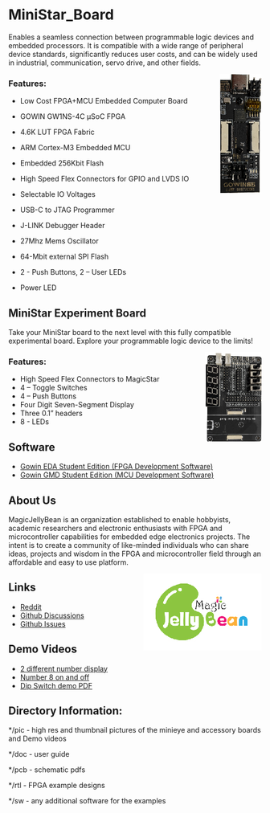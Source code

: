 # MiniStar_Board

Enables a seamless connection between programmable logic devices and embedded processors. It is compatible with a wide range of peripheral device standards, significantly reduces user costs, and can be widely used in industrial, communication, servo drive, and other fields.


<img src="pic/MiniStar_board_thumbnail.jpg" align="right">

### Features:

* Low Cost FPGA+MCU Embedded Computer Board

* GOWIN GW1NS-4C µSoC FPGA

* 4.6K LUT FPGA Fabric

* ARM Cortex-M3 Embedded MCU

* Embedded 256Kbit Flash

* High Speed Flex Connectors for GPIO and LVDS IO

* Selectable IO Voltages

* USB-C to JTAG Programmer

* J-LINK Debugger Header

* 27Mhz Mems Oscillator

* 64-Mbit external SPI Flash

* 2 - Push Buttons, 2 – User LEDs

* Power LED

## MiniStar Experiment Board

Take your MiniStar board to the next level with this fully compatible experimental board. Explore your programmable logic device to the limits!


<img src="pic/MiniStar_experiment_carrier_thumbnail.jpg" align="right">


### Features:

* High Speed Flex Connectors to MagicStar
* 4 – Toggle Switches
* 4 – Push Buttons
* Four Digit Seven-Segment Display
* Three 0.1” headers
* 8 - LEDs

## Software

* [Gowin EDA Student Edition (FPGA Development Software)](https://drive.google.com/drive/folders/1lCN5LGNrJmQov_gWzd2o9VdP-WFYjeam?usp=sharing)
* [Gowin GMD Student Edition (MCU Development Software)](https://drive.google.com/drive/folders/1DBQXg3YYJZKCnIAQ5HK-k8dYCcSMy6vi?usp=sharing)





## About Us

MagicJellyBean is an organization established to enable hobbyists, academic researchers and electronic enthusiasts with FPGA and microcontroller capabilities for embedded edge electronics projects. The intent is to create a community of like-minded individuals who can share ideas, projects and wisdom in the FPGA and microcontroller field through an affordable and easy to use platform.

<img src="pic/logo_thumbnail.jpg" align="right">

## Links

* [Reddit](https://www.reddit.com/r/magicjellybeanfpga/)
* [Github Discussions](https://github.com/magicjellybeanfpga/MiniStar/discussions)
* [Github Issues](https://github.com/magicjellybeanfpga/MiniStar/issues/)

## Demo Videos

* [2 different number display](https://drive.google.com/file/d/1SkSTpZpgkToiEqxOQOj1OJJtra5CSwrL/view?usp=sharing)
* [Number 8 on and off](https://drive.google.com/file/d/1I2B5L1T9cH_DUUw8990EiqQWrjz8icb0/view?usp=sharing)
* [Dip Switch demo PDF](https://drive.google.com/file/d/1-MgaaKb_cU5P86ALG2an3MPtoGNaqA3z/view?usp=sharing)







## Directory Information:

*/pic - high res and thumbnail pictures of the minieye and accessory boards and Demo videos

*/doc - user guide 

*/pcb - schematic pdfs

*/rtl - FPGA example designs

*/sw - any additional software for the examples
 




